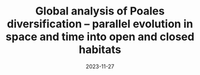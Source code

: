 ---
title: "Global analysis of Poales diversification – parallel evolution in space and time into open and closed habitats"
collection: publications
permalink: /publication/Elliott et al 2023 NewPhytol
date: 2023-11-27
venue: 'New Phytologist'
paperurl: '/files/pdf/research/Elliott et al 2023 NewPhytol.pdf'
link: 'https://doi.org/10.1111/nph.19421'
#code: 'https://'
#github: 'https://github.com/jimarcor/...'
#figshare: 'https://figshare.com/...'
citation: 'Elliott TL, Spalink D, Larridon I, Zuntini AR, Escudero M, Hackel J, Barrett RL, Martín-Bravo S, <B>Márquez-Corro JI</B>, Granados-Mendoza C, Mashau AC, Romero-Soler KJ, Zhigila DA, Gehrke B, Andrino CO, Crayn DM, Vorontsova MS, Forest F, Baker WJ, Wilson KL, Simpson DA, Muasya AM. 2023. &quot;Global analysis of Poales diversification – parallel evolution in space and time into open and closed habitats&quot; <i>New Phytologist</i> 00: 00-00. doi:10.1111/nph.19421'
---
